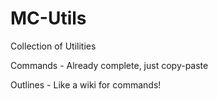 # MC-Utils

Collection of Utilities

Commands - Already complete, just copy-paste

Outlines - Like a wiki for commands!
